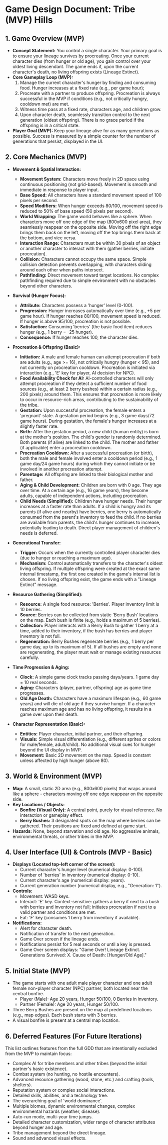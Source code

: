 # Game Design Document: Tribe (MVP) Hills

## 1. Game Overview (MVP)

- **Concept Statement:** You control a single character. Your primary goal is to ensure your lineage survives by procreating. Once your current character dies (from hunger or old age), you gain control over your oldest living descendant. The game ends if, upon the current character's death, no living offspring exists (Lineage Extinct).
- **Core Gameplay Loop (MVP):**
  1.  Manage the current character's hunger by finding and consuming food. Hunger increases at a fixed rate (e.g., per game hour);
  2.  Procreate with a partner to produce offspring. Procreation is always successful in the MVP if conditions (e.g., not critically hungry, cooldown met) are met.
  3.  Witness time pass at a fixed rate, characters age, and children grow.
  4.  Upon character death, seamlessly transition control to the next generation (oldest offspring). There is no grace period if the offspring is in a critical state.
- **Player Goal (MVP):** Keep your lineage alive for as many generations as possible. Success is measured by a simple counter for the number of generations that persist, displayed in the UI.

## 2. Core Mechanics (MVP)

- **Movement & Spatial Interaction:**

  - **Movement System:** Characters move freely in 2D space using continuous positioning (not grid-based). Movement is smooth and immediate in response to player input.
  - **Base Speed:** All characters have a standard movement speed of 100 pixels per second.
  - **Speed Modifiers:** When hunger exceeds 80/100, movement speed is reduced to 50% of base speed (50 pixels per second).
  - **World Wrapping:** The game world behaves like a sphere. When characters move off one edge of the map (800x600 pixel area), they seamlessly reappear on the opposite side. Moving off the right edge brings them back on the left, moving off the top brings them back at the bottom, and vice versa.
  - **Interaction Range:** Characters must be within 30 pixels of an object or another character to interact with them (gather berries, initiate procreation).
  - **Collision:** Characters cannot occupy the same space. Simple collision detection prevents overlapping, with characters sliding around each other when paths intersect.
  - **Pathfinding:** Direct movement toward target locations. No complex pathfinding required due to simple environment with no obstacles beyond other characters.

- **Survival (Hunger Focus):**

  - **Attribute:** Characters possess a 'hunger' level (0-100).
  - **Progression:** Hunger increases automatically over time (e.g., +5 per game hour). If hunger reaches 80/100, movement speed is reduced. If hunger is above 95/100, procreation is not possible.
  - **Satisfaction:** Consuming 'berries' (the basic food item) reduces hunger (e.g., 1 berry = -25 hunger).
  - **Consequence:** If hunger reaches 100, the character dies.

- **Procreation & Offspring (Basic):**

  - **Initiation:** A male and female human can attempt procreation if both are adults (e.g., age >= 16), not critically hungry (hunger < 95), and not currently on procreation cooldown. Procreation is initiated via interaction (e.g., 'E' key for player, AI decision for NPC).
  - **Food Availability Check for AI:** AI-controlled characters will only attempt procreation if they detect a sufficient number of food sources (e.g., at least 2 berry bushes) within a certain radius (e.g., 200 pixels) around them. This ensures that procreation is more likely to occur in resource-rich areas, contributing to the sustainability of the tribe.
  - **Gestation:** Upon successful procreation, the female enters a 'pregnant' state. A gestation period begins (e.g., 3 game days/72 game hours). During gestation, the female's hunger increases at a slightly faster rate.
  - **Birth:** After the gestation period, a new child (human entity) is born at the mother's position. The child's gender is randomly determined. Both parents (if alive) are linked to the child. The mother and father (if applicable) enter a procreation cooldown.
  - **Procreation Cooldown:** After a successful procreation (or birth), both the male and female involved enter a cooldown period (e.g., 1 game day/24 game hours) during which they cannot initiate or be involved in another procreation attempt.
  - **Parentage:** All offspring are linked to their biological mother and father.
  - **Aging & Child Development:** Children are born with 0 age. They age over time. At a certain age (e.g., 16 game years), they become adults, capable of independent actions, including procreation.
  - **Child Needs (Simplified):** Children have hunger needs. Their hunger increases at a faster rate than adults. If a child is hungry and its parents (if alive and nearby) have berries, one berry is automatically consumed from the parent's inventory to feed the child. If no berries are available from parents, the child's hunger continues to increase, potentially leading to death. Direct player management of children's needs is deferred.

- **Generational Transfer:**

  - **Trigger:** Occurs when the currently controlled player character dies (due to hunger or reaching a maximum age).
  - **Mechanism:** Control automatically transfers to the character's oldest living offspring. If multiple offspring were created at the exact same internal timestamp, the first one created in the game's internal list is chosen. If no living offspring exist, the game ends with a "Lineage Extinct" message.

- **Resource Gathering (Simplified):**

  - **Resource:** A single food resource: 'Berries'. Player inventory limit is 10 berries.
  - **Source:** Berries can be collected from static 'Berry Bush' locations on the map. Each bush is finite (e.g., holds a maximum of 5 berries).
  - **Collection:** Player interacts with a Berry Bush to gather 1 berry at a time, added to their inventory, if the bush has berries and player inventory is not full.
  - **Regeneration:** Berry Bushes regenerate berries (e.g., 1 berry per game day, up to its maximum of 5). If all bushes are empty and none are regenerating, the player must wait or manage existing resources carefully.

- **Time Progression & Aging:**

  - **Clock:** A simple game clock tracks passing days/years. 1 game day = 10 real seconds.
  - **Aging:** Characters (player, partner, offspring) age as game time progresses.
  - **Old Age Death:** Characters have a maximum lifespan (e.g., 60 game years) and will die of old age if they survive hunger. If a character reaches maximum age and has no living offspring, it results in a game over upon their death.

- **Character Representation (Basic):**
  - **Entities:** Player character, initial partner, and their offspring.
  - **Visuals:** Simple visual differentiation (e.g., different sprites or colors for male/female, adult/child). No additional visual cues for hunger beyond the UI display in MVP.
  - **Movement:** Basic 2D movement on the map. Speed is constant unless affected by high hunger (above 80).

## 3. World & Environment (MVP)

- **Map:** A small, static 2D area (e.g., 800x600 pixels) that wraps around like a sphere - characters moving off one edge reappear on the opposite side.
- **Key Locations / Objects:**
  - **Bonfire (Visual Only):** A central point, purely for visual reference. No interaction or gameplay effect.
  - **Berry Bushes:** 3 designated spots on the map where berries can be gathered. Their positions are fixed and defined at game start.
- **Hazards:** None, beyond starvation and old age. No aggressive animals, environmental threats, or other tribes in the MVP.

## 4. User Interface (UI) & Controls (MVP - Basic)

- **Displays (Located top-left corner of the screen):**
  - Current character's hunger level (numerical display: 0-100).
  - Number of 'berries' in inventory (numerical display: 0-10).
  - Current character's age (numerical display: years).
  - Current generation number (numerical display, e.g., "Generation: 1").
- **Controls:**
  - Movement: WASD keys.
  - Interact: 'E' key. Context-sensitive: gathers a berry if next to a bush with berries and inventory not full; initiates procreation if next to a valid partner and conditions are met.
  - Eat: 'F' key (consumes 1 berry from inventory if available).
- **Notifications:**
  - Alert for character death.
  - Notification of transfer to the next generation.
  - Game Over screen if the lineage ends.
  - Notifications persist for 5 real seconds or until a key is pressed.
  - Game Over screen displays: "Game Over! Lineage Extinct. Generations Survived: X. Cause of Death: [Hunger/Old Age]."

## 5. Initial State (MVP)

- The game starts with one adult male player character and one adult female non-player character (NPC) partner, both located near the central bonfire.
  - Player (Male): Age 20 years, Hunger 50/100, 0 Berries in inventory.
  - Partner (Female): Age 20 years, Hunger 50/100.
- Three Berry Bushes are present on the map at predefined locations (e.g., map edges). Each bush starts with 3 berries.
- A visual bonfire is present at a central map location.

## 6. Deferred Features (For Future Iterations)

This list outlines features from the full GDD that are intentionally excluded from the MVP to maintain focus:

- Complex AI for tribe members and other tribes (beyond the initial partner's basic existence).
- Combat system (no hunting, no hostile encounters).
- Advanced resource gathering (wood, stone, etc.) and crafting (tools, shelters).
- Reputation system or complex social interactions.
- Detailed skills, abilities, and a technology tree.
- The overarching goal of 'world dominance'.
- Multiple biomes, dynamic environmental changes, complex environmental hazards (weather, disease).
- Auto-run mode, multi-year time jumps.
- Detailed character customization, wider range of character attributes beyond hunger and age.
- Tribe management beyond the direct lineage.
- Sound and advanced visual effects.
